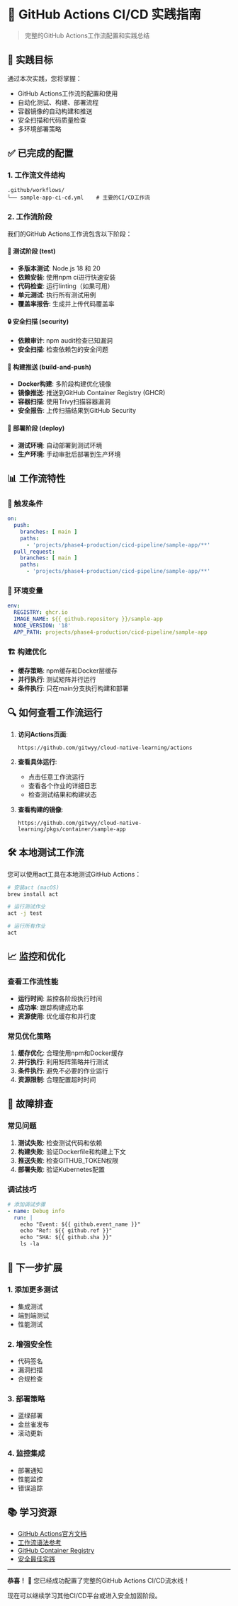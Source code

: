 # 🐙 GitHub Actions CI/CD 实践指南

> 完整的GitHub Actions工作流配置和实践总结

## 🎯 实践目标

通过本次实践，您将掌握：
- GitHub Actions工作流的配置和使用
- 自动化测试、构建、部署流程
- 容器镜像的自动构建和推送
- 安全扫描和代码质量检查
- 多环境部署策略

## ✅ 已完成的配置

### 1. 工作流文件结构
```
.github/workflows/
└── sample-app-ci-cd.yml    # 主要的CI/CD工作流
```

### 2. 工作流阶段
我们的GitHub Actions工作流包含以下阶段：

#### 🧪 测试阶段 (test)
- **多版本测试**: Node.js 18 和 20
- **依赖安装**: 使用npm ci进行快速安装
- **代码检查**: 运行linting（如果可用）
- **单元测试**: 执行所有测试用例
- **覆盖率报告**: 生成并上传代码覆盖率

#### 🔒 安全扫描 (security)
- **依赖审计**: npm audit检查已知漏洞
- **安全扫描**: 检查依赖包的安全问题

#### 🐳 构建推送 (build-and-push)
- **Docker构建**: 多阶段构建优化镜像
- **镜像推送**: 推送到GitHub Container Registry (GHCR)
- **容器扫描**: 使用Trivy扫描容器漏洞
- **安全报告**: 上传扫描结果到GitHub Security

#### 🚀 部署阶段 (deploy)
- **测试环境**: 自动部署到测试环境
- **生产环境**: 手动审批后部署到生产环境

## 📊 工作流特性

### 🎯 触发条件
```yaml
on:
  push:
    branches: [ main ]
    paths:
      - 'projects/phase4-production/cicd-pipeline/sample-app/**'
  pull_request:
    branches: [ main ]
    paths:
      - 'projects/phase4-production/cicd-pipeline/sample-app/**'
```

### 🔧 环境变量
```yaml
env:
  REGISTRY: ghcr.io
  IMAGE_NAME: ${{ github.repository }}/sample-app
  NODE_VERSION: '18'
  APP_PATH: projects/phase4-production/cicd-pipeline/sample-app
```

### 🏗️ 构建优化
- **缓存策略**: npm缓存和Docker层缓存
- **并行执行**: 测试矩阵并行运行
- **条件执行**: 只在main分支执行构建和部署

## 🔍 如何查看工作流运行

1. **访问Actions页面**:
   ```
   https://github.com/gitwyy/cloud-native-learning/actions
   ```

2. **查看具体运行**:
   - 点击任意工作流运行
   - 查看各个作业的详细日志
   - 检查测试结果和构建状态

3. **查看构建的镜像**:
   ```
   https://github.com/gitwyy/cloud-native-learning/pkgs/container/sample-app
   ```

## 🛠️ 本地测试工作流

您可以使用act工具在本地测试GitHub Actions：

```bash
# 安装act (macOS)
brew install act

# 运行测试作业
act -j test

# 运行所有作业
act
```

## 📈 监控和优化

### 查看工作流性能
- **运行时间**: 监控各阶段执行时间
- **成功率**: 跟踪构建成功率
- **资源使用**: 优化缓存和并行度

### 常见优化策略
1. **缓存优化**: 合理使用npm和Docker缓存
2. **并行执行**: 利用矩阵策略并行测试
3. **条件执行**: 避免不必要的作业运行
4. **资源限制**: 合理配置超时时间

## 🔧 故障排查

### 常见问题
1. **测试失败**: 检查测试代码和依赖
2. **构建失败**: 验证Dockerfile和构建上下文
3. **推送失败**: 检查GITHUB_TOKEN权限
4. **部署失败**: 验证Kubernetes配置

### 调试技巧
```yaml
# 添加调试步骤
- name: Debug info
  run: |
    echo "Event: ${{ github.event_name }}"
    echo "Ref: ${{ github.ref }}"
    echo "SHA: ${{ github.sha }}"
    ls -la
```

## 🚀 下一步扩展

### 1. 添加更多测试
- 集成测试
- 端到端测试
- 性能测试

### 2. 增强安全性
- 代码签名
- 漏洞扫描
- 合规检查

### 3. 部署策略
- 蓝绿部署
- 金丝雀发布
- 滚动更新

### 4. 监控集成
- 部署通知
- 性能监控
- 错误追踪

## 📚 学习资源

- [GitHub Actions官方文档](https://docs.github.com/en/actions)
- [工作流语法参考](https://docs.github.com/en/actions/using-workflows/workflow-syntax-for-github-actions)
- [GitHub Container Registry](https://docs.github.com/en/packages/working-with-a-github-packages-registry/working-with-the-container-registry)
- [安全最佳实践](https://docs.github.com/en/actions/security-guides)

---

**恭喜！** 🎉 您已经成功配置了完整的GitHub Actions CI/CD流水线！

现在可以继续学习其他CI/CD平台或进入安全加固阶段。
